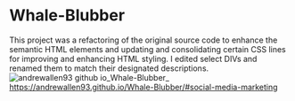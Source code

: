 # Whale-Blubber
This project was a refactoring of the original source code to enhance the semantic HTML elements and updating and consolidating certain CSS lines for improving and enhancing HTML styling. 
I edited select DIVs and renamed them to match their designated descriptions.
![andrewallen93 github io_Whale-Blubber_](https://github.com/AndrewAllen93/Whale-Blubber/assets/140868388/8402e4df-49f7-471e-9e28-30025f250eaf)
https://andrewallen93.github.io/Whale-Blubber/#social-media-marketing

